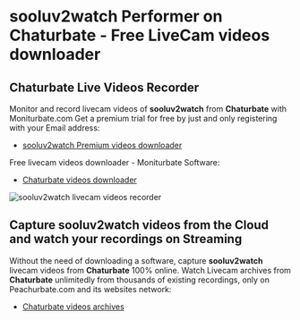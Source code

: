 # sooluv2watch Performer on Chaturbate - Free LiveCam videos downloader

## Chaturbate Live Videos Recorder

Monitor and record livecam videos of **sooluv2watch** from **Chaturbate** with Moniturbate.com
Get a premium trial for free by just and only registering with your Email address:
* [sooluv2watch Premium videos downloader](https://moniturbate.com/request-demo-licence-key.html)

Free livecam videos downloader - Moniturbate Software:
* [Chaturbate videos downloader](https://moniturbate.com/moniturbate-download-software.html)

![sooluv2watch livecam videos recorder](https://peachurnet.com/templates/moniturbate-software.png)


## Capture sooluv2watch videos from the Cloud and watch your recordings on Streaming

Without the need of downloading a software, capture **sooluv2watch** livecam videos from **Chaturbate** 100% online.
Watch Livecam archives from **Chaturbate** unlimitedly from thousands of existing recordings, only on Peachurbate.com and its websites network:
* [Chaturbate videos archives](https://peachurnet.com/)